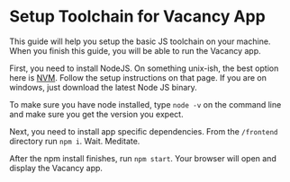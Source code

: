 # Setup Toolchain for Vacancy App
This guide will help you setup the basic JS toolchain on your machine. When you finish this guide, you will be able to run the Vacancy app.

First, you need to install NodeJS. On something unix-ish, the best option here is [NVM](https://github.com/nvm-sh/nvm). Follow the setup instructions on that page. If you are on windows, just download the latest Node JS binary.

To make sure you have node installed, type `node -v` on the command line and make sure you get the version you expect.

Next, you need to install app specific dependencies. From the `/frontend` directory run `npm i`. Wait. Meditate.

After the npm install finishes, run `npm start`. Your browser will open and display the Vacancy app.
